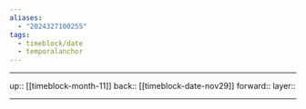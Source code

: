 ```yaml
---
aliases:
  - "2024327100255"
tags:
  - timeblock/date
  - temporalanchor
---
```




***

up:: [[timeblock-month-11]]
back:: [[timeblock-date-nov29]]
forward:: 
layer:: 

***
